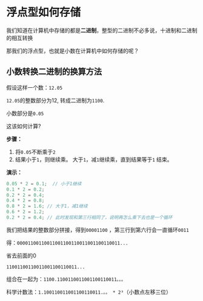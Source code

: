 # 浮点型如何存储

我们知道在计算机中存储的都是**二进制**，整型的二进制不必多说，十进制和二进制的相互转换



那我们的浮点型，也就是小数在计算机中如何存储的呢？



## 小数转换二进制的换算方法

假设这样一个数：`12.05`

`12.05`的整数部分为12, 转成二进制为`1100`.

小数部分是`0.05`

这该如何计算?

**步骤：**

1. 将`0.05`不断乘于`2`
2. 结果小于`1`，则继续乘。 大于`1`，减`1`继续乘，直到结果等于`1` 结束。

**演示：**

```java
0.05 * 2 = 0.1;  // 小于1继续
0.1 * 2 = 0.2; 
0.2 * 2 = 0.4;
0.4 * 2 = 0.8;
0.8 * 2 = 1.6; // 大于1，减1继续
0.6 * 2 = 1.2;
0.2 * 2 = 0.4; // 此时发现和第三行相同了，说明再怎么乘下去也是一个循环
```



我们把结果的整数部分拼接，得到`00001100` ，第三行到第六行会一直循环`0011`

得：`00001100110011001100110011001100110011...`

省去前面的0

`11001100110011001100110011...`

组合在一起为：`1100.1100110011001100110011。。。`

科学计数法：`1.100110011001100110011.。。 * 2³`（小数点左移三位）

